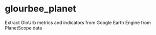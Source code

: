 # glourbee_planet
Extract GloUrb metrics and indicators from Google Earth Engine from PlanetScope data
